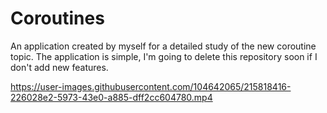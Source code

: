 # Coroutines

An application created by myself for a detailed study of the new coroutine topic.
The application is simple, I'm going to delete this repository soon if I don't add new features.


https://user-images.githubusercontent.com/104642065/215818416-226028e2-5973-43e0-a885-dff2cc604780.mp4
